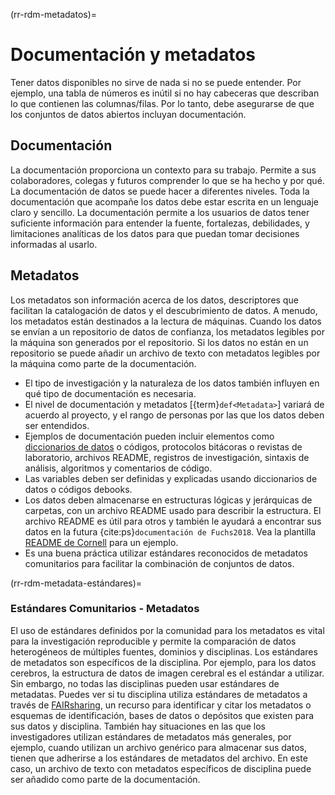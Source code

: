(rr-rdm-metadatos)=
# Documentación y metadatos

Tener datos disponibles no sirve de nada si no se puede entender. Por ejemplo, una tabla de números es inútil si no hay cabeceras que describan lo que contienen las columnas/filas. Por lo tanto, debe asegurarse de que los conjuntos de datos abiertos incluyan documentación.

## Documentación

La documentación proporciona un contexto para su trabajo. Permite a sus colaboradores, colegas y futuros comprender lo que se ha hecho y por qué. La documentación de datos se puede hacer a diferentes niveles. Toda la documentación que acompañe los datos debe estar escrita en un lenguaje claro y sencillo. La documentación permite a los usuarios de datos tener suficiente información para entender la fuente, fortalezas, debilidades, y limitaciones analíticas de los datos para que puedan tomar decisiones informadas al usarlo.

## Metadatos

Los metadatos son información acerca de los datos, descriptores que facilitan la catalogación de datos y el descubrimiento de datos. A menudo, los metadatos están destinados a la lectura de máquinas. Cuando los datos se envían a un repositorio de datos de confianza, los metadatos legibles por la máquina son generados por el repositorio. Si los datos no están en un repositorio se puede añadir un archivo de texto con metadatos legibles por la máquina como parte de la documentación.

- El tipo de investigación y la naturaleza de los datos también influyen en qué tipo de documentación es necesaria.
- El nivel de documentación y metadatos [{term}`def<Metadata>`] variará de acuerdo al proyecto, y el rango de personas por las que los datos deben ser entendidos.
- Ejemplos de documentación pueden incluir elementos como [diccionarios de datos](https://help.osf.io/hc/en-us/articles/360019739054-How-to-Make-a-Data-Dictionary) o códigos, protocolos bitácoras o revistas de laboratorio, archivos README, registros de investigación, sintaxis de análisis, algoritmos y comentarios de código.
- Las variables deben ser definidas y explicadas usando diccionarios de datos o códigos debooks.
- Los datos deben almacenarse en estructuras lógicas y jerárquicas de carpetas, con un archivo README usado para describir la estructura. El archivo README es útil para otros y también le ayudará a encontrar sus datos en la futura {cite:ps}`documentación de Fuchs2018`. Vea la plantilla [README de Cornell](https://cornell.app.box.com/v/ReadmeTemplate) para un ejemplo.
- Es una buena práctica utilizar estándares reconocidos de metadatos comunitarios para facilitar la combinación de conjuntos de datos.

(rr-rdm-metadata-estándares)=
### Estándares Comunitarios - Metadatos

El uso de estándares definidos por la comunidad para los metadatos es vital para la investigación reproducible y permite la comparación de datos heterogéneos de múltiples fuentes, dominios y disciplinas. Los estándares de metadatos son específicos de la disciplina. Por ejemplo, para los datos cerebros, la estructura de datos de imagen cerebral [](https://doi.org/10.25504/FAIRsharing.rd1j6t) es el estándar a utilizar. Sin embargo, no todas las disciplinas pueden usar estándares de metadatas. Puedes ver si tu disciplina utiliza estándares de metadatos a través de [FAIRsharing](https://fairsharing.org/), un recurso para identificar y citar los metadatos o esquemas de identificación, bases de datos o depósitos que existen para sus datos y disciplina. También hay situaciones en las que los investigadores utilizan estándares de metadatos más generales, por ejemplo, cuando utilizan un archivo genérico para almacenar sus datos, tienen que adherirse a los estándares de metadatos del archivo. En este caso, un archivo de texto con metadatos específicos de disciplina puede ser añadido como parte de la documentación.
